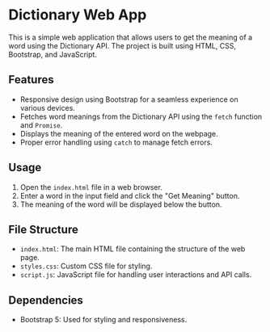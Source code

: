 # Dictionary Web App

This is a simple web application that allows users to get the meaning of a word using the Dictionary API. The project is built using HTML, CSS, Bootstrap, and JavaScript.

## Features

- Responsive design using Bootstrap for a seamless experience on various devices.
- Fetches word meanings from the Dictionary API using the `fetch` function and `Promise`.
- Displays the meaning of the entered word on the webpage.
- Proper error handling using `catch` to manage fetch errors.

## Usage

1. Open the `index.html` file in a web browser.
2. Enter a word in the input field and click the "Get Meaning" button.
3. The meaning of the word will be displayed below the button.

## File Structure

- `index.html`: The main HTML file containing the structure of the web page.
- `styles.css`: Custom CSS file for styling.
- `script.js`: JavaScript file for handling user interactions and API calls.

## Dependencies

- Bootstrap 5: Used for styling and responsiveness.



